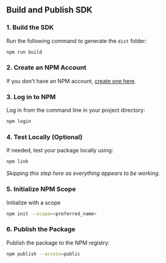 ## Build and Publish SDK

### 1. Build the SDK

Run the following command to generate the `dist` folder:

```bash
npm run build
```

### 2. Create an NPM Account

If you don’t have an NPM account, [create one here](https://www.npmjs.com/signup).

### 3. Log in to NPM

Log in from the command line in your project directory:

```bash
npm login
```

### 4. Test Locally (Optional)

If needed, test your package locally using:

```bash
npm link
```

_Skipping this step here as everything appears to be working._

### 5. Initialize NPM Scope

Initialize with a scope

```bash
npm init --scope=<preferred_name>
```

### 6. Publish the Package

Publish the package to the NPM registry:

```bash
npm publish --access=public
```
